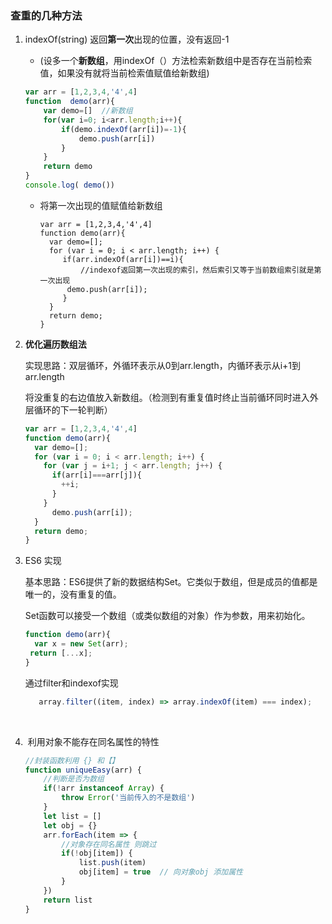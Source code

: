 ### 查重的几种方法
1. indexOf(string)   返回**第一次**出现的位置，没有返回-1 

   - (设多一个**新数组**，用indexOf（）方法检索新数组中是否存在当前检索值，如果没有就将当前检索值赋值给新数组)

   ```js
   var arr = [1,2,3,4,'4',4]
   function  demo(arr){
       var demo=[]  //新数组
       for(var i=0; i<arr.length;i++){
           if(demo.indexOf(arr[i])=-1){
               demo.push(arr[i])
           }
       }
       return demo
   }
   console.log( demo())
   ```

   - 将第一次出现的值赋值给新数组

     ```JS
     var arr = [1,2,3,4,'4',4]
     function demo(arr){
       var demo=[];
       for (var i = 0; i < arr.length; i++) {
          if(arr.indexOf(arr[i])==i){
              //indexof返回第一次出现的索引，然后索引又等于当前数组索引就是第一次出现
           demo.push(arr[i]);
          }
       }
       return demo;
     }
     ```


2. **优化遍历数组法** 

   实现思路：双层循环，外循环表示从0到arr.length，内循环表示从i+1到arr.length

   将没重复的右边值放入新数组。（检测到有重复值时终止当前循环同时进入外层循环的下一轮判断）

   ```js
   var arr = [1,2,3,4,'4',4]
   function demo(arr){
     var demo=[];
     for (var i = 0; i < arr.length; i++) {
       for (var j = i+1; j < arr.length; j++) {
         if(arr[i]===arr[j]){
           ++i;
         }
       }
         demo.push(arr[i]);
     }
     return demo;
   }
   ```


3. ES6 实现

   基本思路：ES6提供了新的数据结构Set。它类似于数组，但是成员的值都是唯一的，没有重复的值。

   Set函数可以接受一个数组（或类似数组的对象）作为参数，用来初始化。

   ```js
   function demo(arr){
     var x = new Set(arr);
    return [...x];
   }
   ```

   通过filter和indexof实现
   
   ```javascript
      array.filter((item, index) => array.indexOf(item) === index);
   ```
   
   ​     



4. ​	利用对象不能存在同名属性的特性

   ```js
   //封装函数利用 {} 和【】
   function uniqueEasy(arr) {
       //判断是否为数组
       if(!arr instanceof Array) {
           throw Error('当前传入的不是数组')
       }
       let list = []
       let obj = {}
       arr.forEach(item => {
           //对象存在同名属性 则跳过
           if(!obj[item]) {
               list.push(item)
               obj[item] = true  // 向对象obj 添加属性
           }
       })
       return list
   }
   ```

   

